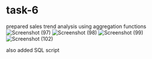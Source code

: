 # task-6
prepared sales trend analysis using aggregation functions![Screenshot (97)](https://github.com/user-attachments/assets/c9b2692a-ff2d-4734-84a8-1fd7dffca8da)
![Screenshot (98)](https://github.com/user-attachments/assets/80e805f8-351d-4e7f-a3b6-58d8a46ea321)
![Screenshot (99)](https://github.com/user-attachments/assets/e89a5156-91b1-4a72-b06a-82b6c56dba40)
![Screenshot (102)](https://github.com/user-attachments/assets/bfaa9da1-893d-4db1-a93e-1404c2d38513)

also added SQL script 
